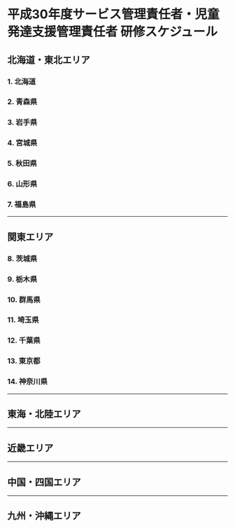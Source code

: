 # 平成30年度サービス管理責任者・児童発達支援管理責任者 研修スケジュール

## 北海道・東北エリア
### 1. 北海道
### 2. 青森県
### 3. 岩手県
### 4. 宮城県
### 5. 秋田県
### 6. 山形県
### 7. 福島県
***    
## 関東エリア
### 8. 茨城県
### 9. 栃木県
### 10. 群馬県
### 11. 埼玉県
### 12. 千葉県
### 13. 東京都
### 14. 神奈川県
***
## 東海・北陸エリア
***
## 近畿エリア
***
## 中国・四国エリア
***
## 九州・沖縄エリア
